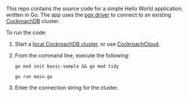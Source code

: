 This repo contains the source code for a simple Hello World application, written in Go. The app uses the [pgx driver](https://pkg.go.dev/github.com/jackc/pgx) to connect to an existing [CockroachDB](https://www.cockroachlabs.com/docs/stable/) cluster.

To run the code:

1. Start a [local CockroachDB cluster](https://www.cockroachlabs.com/docs/stable/secure-a-cluster.html), or use [CockroachCloud](https://www.cockroachlabs.com/docs/cockroachcloud/create-a-free-cluster.html).
2. From the command line, execute the following:

    
    ~~~
    go mod init basic-sample && go mod tidy
    ~~~

    ~~~
    go run main.go
    ~~~

3. Enter the connection string for the cluster.

